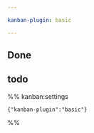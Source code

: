 ```yaml
---

kanban-plugin: basic

---
```


## Done



## todo





%% kanban:settings
```
{"kanban-plugin":"basic"}
```
%%